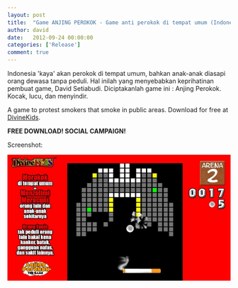 ```yaml
---
layout: post
title:  "Game ANJING PEROKOK - Game anti perokok di tempat umum (Indonesia - English)"
author: david
date:   2012-09-24 00:00:00
categories: ['Release']
comment: true
---
```


Indonesia 'kaya' akan perokok di tempat umum, bahkan anak-anak diasapi orang dewasa tanpa peduli. Hal inilah yang menyebabkan keprihatinan pembuat game, David Setiabudi. Diciptakanlah game ini : Anjing Perokok. Kocak, lucu, dan menyindir.

A game to protest smokers that smoke in public areas. Download for free at [DivineKids][dk-download].

**FREE DOWNLOAD! SOCIAL CAMPAIGN!**

Screenshot:

![Screen1](/blog/anjing10.jpg)

[dk]:           http://divinekids.com
[dk-download]:  http://divinekids.com/download/
